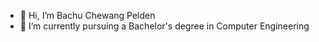 - 👋 Hi, I’m Bachu Chewang Pelden
- 🌱 I’m currently pursuing a Bachelor's degree in Computer Engineering


<!---
BachuCP/BachuCP is a ✨ special ✨ repository because its `README.md` (this file) appears on your GitHub profile.
You can click the Preview link to take a look at your changes.
--->
